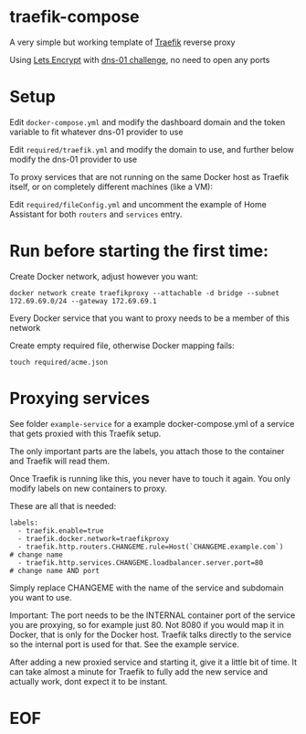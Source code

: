 # traefik-compose

A very simple but working template of [Traefik](https://traefik.io/) reverse proxy

Using [Lets Encrypt](https://letsencrypt.org/) with [dns-01 challenge](https://doc.traefik.io/traefik/https/acme/#providers), no need to open any ports

# Setup

Edit `docker-compose.yml` and modify the dashboard domain and the token variable to fit whatever dns-01 provider to use

Edit `required/traefik.yml` and modify the domain to use, and further below modify the dns-01 provider to use

To proxy services that are not running on the same Docker host as Traefik itself, or on completely different machines (like a VM):

Edit `required/fileConfig.yml` and uncomment the example of Home Assistant for both `routers` and `services` entry.

# Run before starting the first time:

Create Docker network, adjust however you want:

`docker network create traefikproxy --attachable -d bridge --subnet 172.69.69.0/24 --gateway 172.69.69.1`

Every Docker service that you want to proxy needs to be a member of this network

Create empty required file, otherwise Docker mapping fails:

`touch required/acme.json`

# Proxying services

See folder `example-service` for a example docker-compose.yml of a service that gets proxied with this Traefik setup.

The only important parts are the labels, you attach those to the container and Traefik will read them.

Once Traefik is running like this, you never have to touch it again. You only modify labels on new containers to proxy.

These are all that is needed:

    labels:
      - traefik.enable=true
      - traefik.docker.network=traefikproxy
      - traefik.http.routers.CHANGEME.rule=Host(`CHANGEME.example.com`)   # change name
      - traefik.http.services.CHANGEME.loadbalancer.server.port=80        # change name AND port

Simply replace CHANGEME with the name of the service and subdomain you want to use.

Important: The port needs to be the INTERNAL container port of the service you are proxying, so for example just 80.
Not 8080 if you would map it in Docker, that is only for the Docker host. Traefik talks directly to the service so
the internal port is used for that. See the example service.

After adding a new proxied service and starting it, give it a little bit of time. It can take almost a minute for Traefik to
fully add the new service and actually work, dont expect it to be instant.

# EOF
